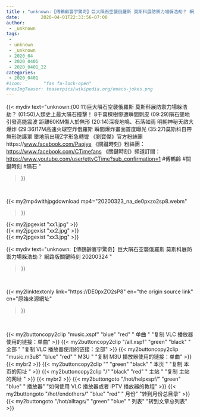 ```yaml
---
title : "unknown:【傅鶴齡寰宇驚奇】巨大隕石空襲俄羅斯 莫斯科展防禦力場躲浩劫？ 網路版關鍵時刻 20200324 "
date:        2020-04-01T22:33:56-07:00
author:
 - _unknown
tags:
 - 
 - unknown
 - _unknown
 - 2020_04
 - 2020_0401
 - 2020_0401_22
categories:
 - 2020_0401
#icon:        "fas fa-lock-open"
#resImgTeaser: teaserpics/wikipedia.org/emacs-jokes.png
---
```







{{< mydiv text="unknown:(00:11)巨大隕石空襲俄羅斯 莫斯科展防禦力場躲浩劫？  (01:50)人類史上最大隕石撞擊！ 8千萬棵樹慘遭瞬間剝皮  (09:29)隕石墜地引發高能震波  距離60KM傷人於無形  (20:14)深夜地鳴、石落如雨  明朝神秘天啟大爆炸  (29:36)17M高速火球空炸俄羅斯  瞬間爆炸畫面首度曝光  (35:27)莫斯科自帶無形防護罩  墜地前出現Z字形急轉彎     《劉寶傑》官方粉絲團https://www.facebook.com/Paojye 《關鍵時刻》粉絲團：https://www.facebook.com/CTimefans 《關鍵時刻》頻道訂閱：https://www.youtube.com/user/ettvCTime?sub_confirmation=1  #傅鶴齡 #關鍵時刻 #隕石 "
>}}
<br>


{{< my2mp4withjpgdownload mp4="20200323_na_de0pxzo2sp8.webm"
>}}

{{< my2jpgexist "xx1.jpg" >}}<br>
{{< my2jpgexist "xx2.jpg" >}}<br>
{{< my2jpgexist "xx3.jpg" >}}<br>



{{< mydiv text="unknown:【傅鶴齡寰宇驚奇】巨大隕石空襲俄羅斯 莫斯科展防禦力場躲浩劫？ 網路版關鍵時刻 20200324 "
>}}
<br>

{{< my2linktextonly link="https://DE0pxZO2sP8"
en="the origin source link" cn="原始來源網址"
>}}


<br>


{{< my2buttoncopy2clip "music.xspf"        "blue"   "red"    " 单曲 "  "复制 VLC 播放器使用的链接：单曲" >}} {{< my2buttoncopy2clip "/all.xspf"         "green"  "black"  " 全部 "  "复制 VLC 播放器使用的链接：全部" >}} {{< my2buttoncopy2clip "music.m3u8"        "blue"   "red"    " M3U  "    "复制 M3U 播放器使用的链接：单曲" >}} {{< mybr2 >}} {{< my2buttoncopy2clip ""                  "green"  "black"  " 本页 "    "复制 本页的网址 " >}} {{< my2buttoncopy2clip "/"                 "black"  "red"    " 主站 "    "复制 主站的网址 " >}} {{< mybr2 >}} {{< my2buttongoto      "/hot/helpxspf/"    "green"  "blue"   " 播放器" "如何使用 VLC 播放器或者 IPTV 播放器的教程" >}} {{< my2buttongoto      "/hot/endothers/"   "blue"   "red"    " 月份"   "转到月份总目录" >}} {{< my2buttongoto      "/hot/alltags/"     "green"  "blue"   " 列表"   "转到文章总列表" >}} 
